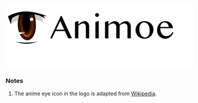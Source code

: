 <div align="center">
    <img width="700px" src="https://github.com/Fairyland0902/Animoe/raw/master/misc/Animoe.png">
</div>


### Notes

1. The anime eye icon in the logo is adapted from [Wikipedia](https://en.wikipedia.org/wiki/File:Anime_eye.svg).